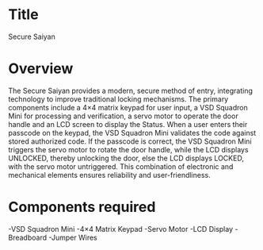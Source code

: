 # Title 
Secure Saiyan
# Overview 
The Secure Saiyan provides a modern, secure method of entry, integrating technology to improve traditional locking mechanisms. The primary components include a 4×4 matrix keypad for user input, a VSD Squadron Mini for processing and verification, a servo motor to operate the door handle and an LCD screen to display the Status. When a user enters their passcode on the keypad, the VSD Squadron Mini validates the code against stored authorized code. If the passcode is correct, the VSD Squadron Mini triggers the servo motor to rotate the door handle, while the LCD displays UNLOCKED, thereby unlocking the door, else the LCD displays LOCKED, with the servo motor untriggered. This combination of electronic and mechanical elements ensures reliability and user-friendliness.
# Components required
-VSD Squadron Mini
-4×4 Matrix Keypad
-Servo Motor
-LCD Display
-Breadboard
-Jumper Wires



